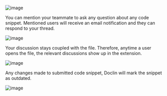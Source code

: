 


![image](https://github.com/doclin-dev/landingpage-build/assets/24940719/59187116-ee19-4ed1-aa3d-bdd2be5af993)

You can mention your teammate to ask any question about any code snippet.  Mentioned users will receive an email notification and they can respond to your thread.

![image](https://github.com/doclin-dev/landingpage-build/assets/24940719/f8287401-4d0b-43de-940c-1d050cbf9b74)


Your discussion stays coupled with the file. Therefore, anytime a user opens the file, the relevant discussions show up in the extension.

![image](https://github.com/doclin-dev/landingpage-build/assets/24940719/59e414ed-3676-41f5-97f5-a928483f1366)


Any changes made to submitted code snippet, Doclin will mark the snippet as outdated.

![image](https://github.com/doclin-dev/landingpage-build/assets/24940719/7af86509-567d-411a-a8e5-ce72c675f291)

